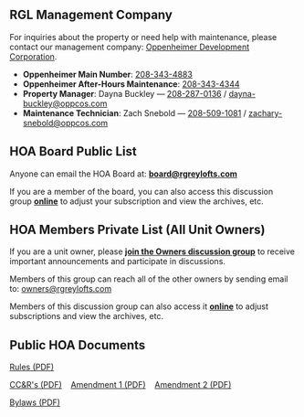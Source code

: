 
## RGL Management Company
For inquiries about the property or need help with maintenance, 
please contact our management company: 
[Oppenheimer Development Corporation](https://oppenheimerdevelopment.com/).

- **Oppenheimer Main Number**: [208-343-4883](tel:208-343-4883)
- **Oppenheimer After-Hours Maintenance**: [208-343-4344](tel:208-343-4344)
- **Property Manager**: Dayna Buckley &mdash; [208-287-0136](tel:208-287-0136) / [dayna-buckley@oppcos.com](mailto:dayna-buckley@oppcos.com)
- **Maintenance Technician**: Zach Snebold &mdash; [208-509-1081](tel:208-509-1081) / [zachary-snebold@oppcos.com](mailto:zachary-snebold@oppcos.com)

## HOA Board Public List
Anyone can email the HOA Board at: 
**[board@rgreylofts.com](mailto:board@rgreylofts.com)**

If you are a member of the board,
you can also access this discussion group 
**[online](https://groups.google.com/forum/#!forum/rgl-board)**
to adjust your subscription and view the archives, etc.

## HOA Members Private List (All Unit Owners)
If you are a unit owner, please
**[join the Owners discussion group](https://groups.google.com/group/rgl-owners/subscribe)**
to receive important announcements and participate in discussions.

Members of this group can reach all of the other owners by sending email to:
[owners@rgreylofts.com](mailto:owners@rgreylofts.com)

Members of this discussion group can also access it 
**[online](https://groups.google.com/forum/#!forum/rgl-owners)**
to adjust subscriptions and view the archives, etc.

## Public HOA Documents
[Rules (PDF)](docs/Rules.pdf)

[CC&R's (PDF)](docs/CCRs.pdf)
&nbsp;&nbsp; [Amendment 1 (PDF)](docs/CCRsAmendment1.pdf)
&nbsp;&nbsp; [Amendment 2 (PDF)](docs/CCRsAmendment2.pdf)

[Bylaws (PDF)](docs/Bylaws.pdf)

